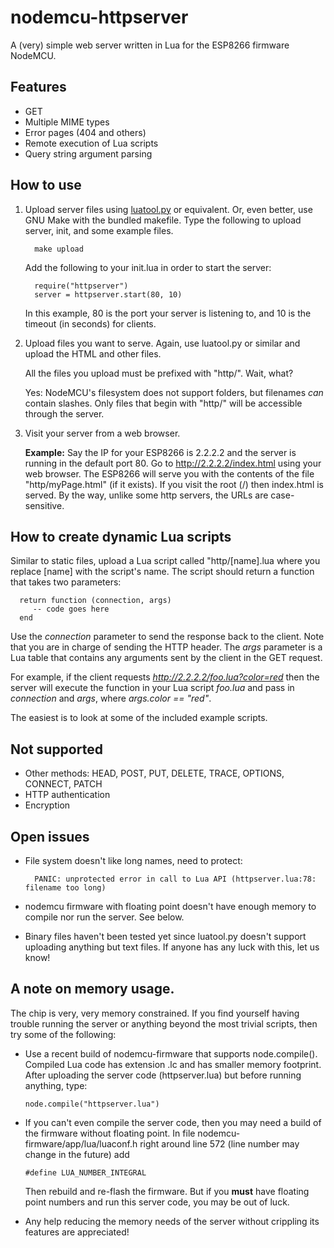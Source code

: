 # nodemcu-httpserver
A (very) simple web server written in Lua for the ESP8266 firmware NodeMCU.

## Features

* GET
* Multiple MIME types
* Error pages (404 and others)
* Remote execution of Lua scripts
* Query string argument parsing

## How to use

1. Upload server files using [luatool.py](https://github.com/4refr0nt/luatool) or equivalent.
   Or, even better, use GNU Make with the bundled makefile. Type the following to upload
   server, init, and some example files.

         make upload

   Add the following to your init.lua in order to start the server:

         require("httpserver")
         server = httpserver.start(80, 10)

   In this example, 80 is the port your server is listening to, and 10 is the timeout (in seconds) for clients.

2. Upload files you want to serve.
   Again, use luatool.py or similar and upload the HTML and other files.

   All the files you upload must be prefixed with "http/". Wait, what?

   Yes: NodeMCU's filesystem does not support folders, but filenames *can* contain slashes.
   Only files that begin with "http/" will be accessible through the server.

3. Visit your server from a web browser.

   __Example:__ Say the IP for your ESP8266 is 2.2.2.2 and the server is
   running in the default port 80. Go to http://2.2.2.2/index.html using your web browser. The ESP8266 will serve you with the contents
   of the file "http/myPage.html" (if it exists). If you visit the root (/)
   then index.html is served. By the way, unlike some http servers, the URLs are case-sensitive.

## How to create dynamic Lua scripts

   Similar to static files, upload a Lua script called "http/[name].lua where you replace [name] with the script's name.
   The script should return a function that takes two parameters:

      return function (connection, args)
         -- code goes here
      end

   Use the _connection_ parameter to send the response back to the client. Note that you are in charge of sending the HTTP header.
   The _args_ parameter is a Lua table that contains any arguments sent by the client in the GET request.

   For example, if the client requests _http://2.2.2.2/foo.lua?color=red_ then the server will execute the function
   in your Lua script _foo.lua_ and pass in _connection_ and _args_, where _args.color == "red"_.

   The easiest is to look at some of the included example scripts.

## Not supported

* Other methods: HEAD, POST, PUT, DELETE, TRACE, OPTIONS, CONNECT, PATCH
* HTTP authentication
* Encryption

## Open issues

* File system doesn't like long names, need to protect:

        PANIC: unprotected error in call to Lua API (httpserver.lua:78: filename too long)

* nodemcu firmware with floating point doesn't have enough memory to compile nor run the server. See below.

* Binary files haven't been tested yet since luatool.py doesn't support uploading anything but text files.
  If anyone has any luck with this, let us know!

## A note on memory usage.

   The chip is very, very memory constrained. If you find yourself having trouble running the server or anything beyond the most trivial scripts,
   then try some of the following:

   * Use a recent build of nodemcu-firmware that supports node.compile().
     Compiled Lua code has extension .lc and has smaller memory footprint.
     After uploading the server code (httpserver.lua) but before running anything,
     type:

         node.compile("httpserver.lua")

   * If you can't even compile the server code, then you may need a build of the firmware without
     floating point. In file nodemcu-firmware/app/lua/luaconf.h right around line 572 (line number
     may change in the future) add

         #define LUA_NUMBER_INTEGRAL

     Then rebuild and re-flash the firmware. But if you **must** have floating point numbers and
     run this server code, you may be out of luck.

   * Any help reducing the memory needs of the server without crippling its features are appreciated!
